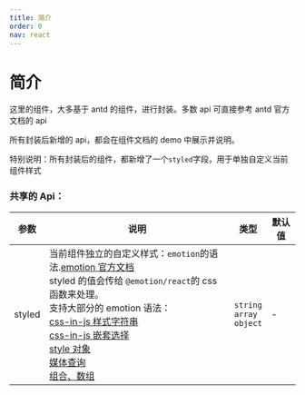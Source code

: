 ```yaml
---
title: 简介
order: 0
nav: react
---
```


# 简介

这里的组件，大多基于 antd 的组件，进行封装。多数 api 可直接参考 antd 官方文档的 api

所有封装后新增的 api，都会在组件文档的 demo 中展示并说明。

特别说明：所有封装后的组件，都新增了一个`styled`字段，用于单独自定义当前组件样式

### 共享的 Api：

| 参数   | 说明                                                                                                                                                                                                                                                                                                                                                                                                                                                                                                                                                                                                                                                                           | 类型                                | 默认值 |
| ------ | ------------------------------------------------------------------------------------------------------------------------------------------------------------------------------------------------------------------------------------------------------------------------------------------------------------------------------------------------------------------------------------------------------------------------------------------------------------------------------------------------------------------------------------------------------------------------------------------------------------------------------------------------------------------------------ | ----------------------------------- | ------ |
| styled | 当前组件独立的自定义样式：`emotion`的语法.<a href="https://emotion.sh/docs/introduction" target="_blank">emotion 官方文档</a><br />styled 的值会传给 `@emotion/react`的 css 函数来处理。<br />支持大部分的 emotion 语法：<br /><a href="https://emotion.sh/docs/css-prop#string-styles" target="_blank">css-in-js 样式字符串</a><br /><a href="https://emotion.sh/docs/nested" target="_blank">css-in-js 嵌套选择</a><br /><a href="https://emotion.sh/docs/object-styles" target="_blank">style 对象</a><br /><a href="https://emotion.sh/docs/media-queries" target="_blank">媒体查询</a><br /><a href="https://emotion.sh/docs/composition" target="_blank">组合、数组 </a> | `string`<br />`array`<br />`object` | -      |
